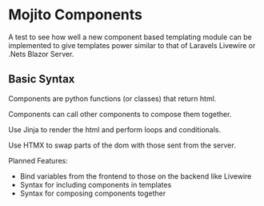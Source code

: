# Mojito Components
A test to see how well a new component based templating module can be implemented to give
templates power similar to that of Laravels Livewire or .Nets Blazor Server.

## Basic Syntax
Components are python functions (or classes) that return html.

Components can call other components to compose them together.

Use Jinja to render the html and perform loops and conditionals.

Use HTMX to swap parts of the dom with those sent from the server.

Planned Features:
 - Bind variables from the frontend to those on the backend like Livewire
 - Syntax for including components in templates
 - Syntax for composing components together